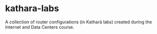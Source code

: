 # kathara-labs
A collection of router configurations (in Katharà labs) created during the Internet and Data Centers course.
